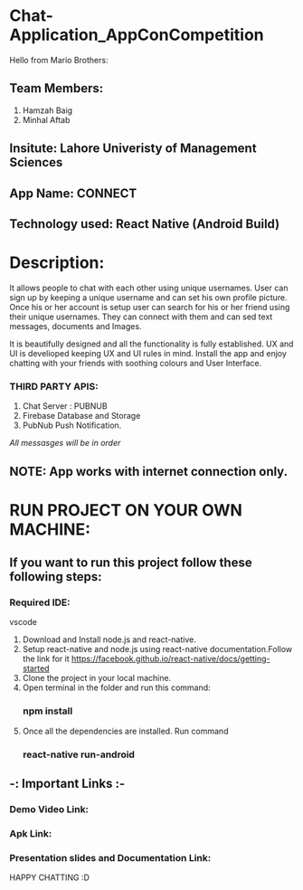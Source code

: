 # Chat-Application_AppConCompetition

Hello from Mario Brothers:

## Team Members: 

1) Hamzah Baig
2) Minhal Aftab

## Insitute: Lahore Univeristy of Management Sciences

## App Name: CONNECT

## Technology used: React Native (Android Build)

# Description: 
  It allows people to chat with each other using unique usernames. User can sign up by keeping a unique username and can 
set his own profile picture. Once his or her account is setup user can search for his or her friend using their unique usernames. 
They can connect with them and can sed text messages, documents and Images.

It is beautifully designed and all the functionality is fully established. UX and UI is develioped keeping UX and UI rules in mind. Install the app and enjoy chatting with your friends with soothing colours and User Interface.

### THIRD PARTY APIS:
1) Chat Server : PUBNUB
2) Firebase Database and Storage
3) PubNub Push Notification.

*All messasges will be in order*

## NOTE: App works with internet connection only.

# RUN PROJECT ON YOUR OWN MACHINE: 


## If you want to run this project follow these following steps: 

### Required IDE: 
  vscode
  
1) Download and Install node.js and react-native.
2) Setup react-native and node.js using react-native documentation.Follow the link for it
    https://facebook.github.io/react-native/docs/getting-started
3) Clone the project in your local machine.
4) Open terminal in the folder and run this command:
      ### npm install
5) Once all the dependencies are installed. Run command 
      ### react-native run-android

## -: Important Links :-
### Demo Video Link:
  
### Apk Link: 

### Presentation slides and Documentation Link:

HAPPY CHATTING :D
